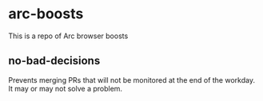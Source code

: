# arc-boosts

This is a repo of Arc browser boosts

## no-bad-decisions

Prevents merging PRs that will not be monitored at the end of the workday. It may or may not solve a problem.
